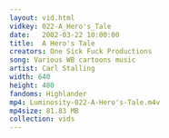 ```yaml
---
layout: vid.html
vidkey: 022-A_Hero's_Tale
date:   2002-03-22 10:00:00
title:  A Hero's Tale
creators: One Sick Fuck Productions
song: Various WB cartoons music
artist: Carl Stalling
width: 640
height: 480
fandoms: Highlander
mp4: Luminosity-022-A-Hero's-Tale.m4v
mp4size: 81.83 MB
collection: vids
---
```


  <div>
  
  </div>
  